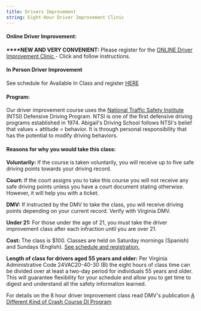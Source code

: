 ```yaml
---
title: Drivers Improvement
string: Eight-Hour Driver Improvement Clinic
---
```

#### Online Driver Improvement: 

**\*\*\*\*NEW AND VERY CONVENIENT:** Please register for the [ONLINE Driver Improvement Clinic ](https://www.va-drivercourses.com/clickIn.php?school=263)-  Click and follow instructions.

#### In Person Driver Improvement 

See schedule for Available In Class and register [HERE](https://booking.setmore.com/scheduleappointment/2c7d92a2-3463-4a40-8c6f-342980b8a0bf/class/cadc3aab06f7bdac6b235f9206c1eb64a9e8e59970)

#### Program:

Our driver improvement course uses the [National Traffic Safety Institute](https://ntsi.com/about-ntsi/) (NTSI) Defensive Driving Program. NTSI is one of the first defensive driving programs established in 1974. Abigail's Driving School follows NTSI's belief that values + attitude = behavior. It is through personal responsibility that has the potential to modify driving behaviors.

#### Reasons for why you would take this class:

**Voluntarily:** If the course is taken voluntarily, you will receive up to five safe driving points towards your driving record.

**Court:** If the court assigns you to take this course you will not receive any safe driving points unless you have a court document stating otherwise. However, it will help you with a ticket.

**DMV:** If instructed by the DMV to take the class, you will receive driving points depending on your current record. Verify with Virginia DMV.

**Under 21:** For those under the age of 21, you must take the driver improvement class after each infraction until you are over 21.

**Cost:** The class is $100. Classes are held on Saturday mornings (Spanish) and Sundays (English). [See schedule and registration. ](https://lakesideandabigailsbooking.setmore.com/)

**Length of class for drivers aged 55 years and older:** Per Virginia Administrative Code 24VAC20-40-30 (B) the eight hours of class time can be divided over at least a two-day period for individuals 55 years and older. This will guarantee flexibility for your schedule and allow you to get time to digest and understand all the safety information learned.

For details on the 8 hour driver improvement class read DMV's publication [A Different Kind of Crash Course DI Program](http://www.dmv.state.va.us/webdoc/pdf/dmv114.pdf)